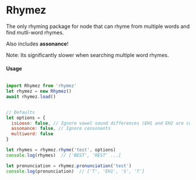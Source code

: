 # Rhymez

The only rhyming package for node that can rhyme from multiple words and find mutli-word rhymes.

Also includes **assonance**!

Note: Its significantly slower when searching multiple word rhymes.

#### Usage

```javascript

import Rhymez from 'rhymez'
let rhymez = new Rhymez()
await rhymez.load()


// Defaults
let options = {
  isLoose: false, // Ignore vowel sound differences (EH1 and EH2 are considered identical)
  assonance: false, // Ignore consonants
  multiword: false  
}

let rhymes = rhymez.rhyme('test', options)
console.log(rhymes)  // ['BEST', 'REST' ...]

let pronunciation = rhymez.pronunciation('test')
console.log(pronunciation)  // ['T', 'EH1', 'S', 'T']
```
